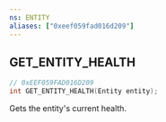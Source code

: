```yaml
---
ns: ENTITY
aliases: ["0xeef059fad016d209"]
---
```

## GET_ENTITY_HEALTH

```c
// 0xEEF059FAD016D209
int GET_ENTITY_HEALTH(Entity entity);
```

Gets the entity's current health.

